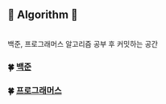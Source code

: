 ## :green_heart: Algorithm :green_heart:
<br/>
백준, 프로그래머스 알고리즘 공부 후 커밋하는 공간

### :four_leaf_clover: [백준](https://github.com/Seyun-0106/Algorithm/tree/main/%EB%B0%B1%EC%A4%80)
### :four_leaf_clover: [프로그래머스](http://www.naver.com)
